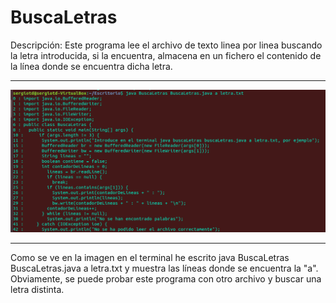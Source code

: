 # BuscaLetras

Descripción:
Este programa lee el archivo de texto linea por linea buscando la letra introducida, si la encuentra, almacena en un fichero el contenido
de la línea donde se encuentra dicha letra.

***

![alt-text](https://github.com/sergiotoscanodiaz/BuscaLetras/blob/master/BuscaLetrasEjemplo.png)

***
Como se ve en la imagen en el terminal he escrito java BuscaLetras BuscaLetras.java a letra.txt y muestra las líneas donde se encuentra
la "a". Obviamente, se puede probar este programa con otro archivo y buscar una letra distinta.

